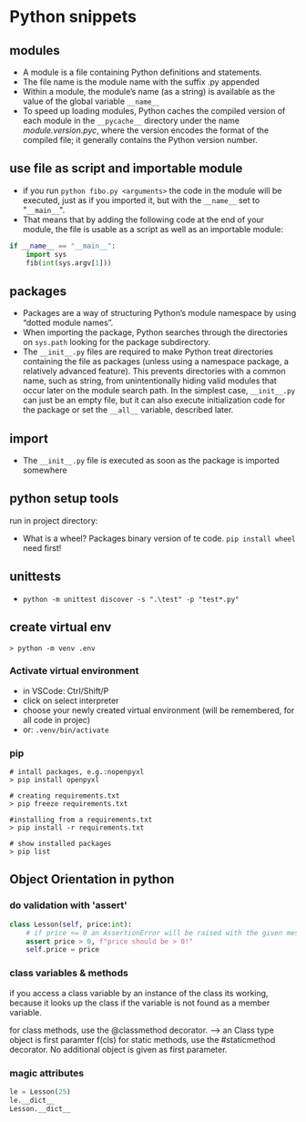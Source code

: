 # Python snippets

## modules

- A module is a file containing Python definitions and statements.
- The file name is the module name with the suffix .py appended
- Within a module, the module’s name (as a string) is available as the value of the global variable ```__name__```
- To speed up loading modules, Python caches the compiled version of each module in the `__pycache__` directory under the name *module.version.pyc*, where the version encodes the format of the compiled file; it generally contains the Python version number.

## use file as script and importable module

- if you run `python fibo.py <arguments>` the code in the module will be executed, just as if you imported it, but with the `__name__` set to "`__main__`".
- That means that by adding the following code at the end of your module, the file is usable as a script as well as an importable module:
  
```python
if __name__ == "__main__":
    import sys
    fib(int(sys.argv[1]))
```

## packages

- Packages are a way of structuring Python’s module namespace by using “dotted module names”.
- When importing the package, Python searches through the directories on `sys.path` looking for the package subdirectory.
- The `__init__.py` files are required to make Python treat directories containing the file as packages (unless using a namespace package, a relatively advanced feature). This prevents directories with a common name, such as string, from unintentionally hiding valid modules that occur later on the module search path. In the simplest case, `__init__.py` can just be an empty file, but it can also execute initialization code for the package or set the `__all__` variable, described later.

## import

- The `__init__.py` file is executed as soon as the package is imported somewhere

## python setup tools

run in project directory:

- What is a wheel? Packages binary version of te code. `pip install wheel` need first!

## unittests

- `python -m unittest discover -s ".\test" -p "test*.py"`

## create virtual env

```> python -m venv .env```

### Activate virtual environment

- in VSCode: Ctrl/Shift/P
- click on select interpreter
- choose your newly created virtual environment (will be remembered, for all code in projec)
- or: `.venv/bin/activate`
  
### pip

```shell
# intall packages, e.g.:nopenpyxl
> pip install openpyxl

# creating requirements.txt
> pip freeze requirements.txt

#installing from a requirements.txt
> pip install -r requirements.txt 

# show installed packages
> pip list
```

## Object Orientation in python

### do validation with 'assert'

```python
class Lesson(self, price:int):
    # if price <= 0 an AssertionError will be raised with the given message
    assert price > 0, f"price should be > 0!" 
    self.price = price
```

### class variables & methods

if you access a class variable by an instance of the class its working, because it looks up the class if the variable is not found as a member variable.

for class methods, use the @classmethod decorator. --> an Class type object is first paramter f(cls)
for static methods, use the #staticmethod decorator. No additional object is given as first parameter.

### magic attributes

```python
le = Lesson(25)
le.__dict__
Lesson.__dict__
```
